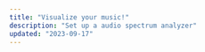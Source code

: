 ```yaml
---
title: "Visualize your music!"
description: "Set up a audio spectrum analyzer"
updated: "2023-09-17"
---
```


<audio-visualizer />

<style>
  main {
    min-width: 100%;
    max-width: 100%;
  }
  article {
    width: 100%;
    height: 100%;
    display: flex;
    flex-direction: column;
  }
  audio-visualizer {
    flex: 1;
  }
</style>
<script type="module" async defer src="/audio-visualizer.js">
